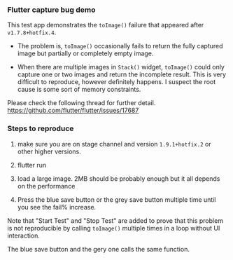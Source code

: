 ### Flutter capture bug demo

This test app demonstrates the `toImage()` failure that appeared after `v1.7.8+hotfix.4`. 

- The problem is, `toImage()` occasionally fails to return the fully captured image but partially or completely empty image.

- When there are multiple images in `Stack()` widget, `toImage()` could only capture one or two images and return the incomplete result. This is very difficult to reproduce, however definitely happens. I suspect the root cause is some sort of memory constraints. 

Please check the following thread for further detail.
https://github.com/flutter/flutter/issues/17687


### Steps to reproduce
1. make sure you are on stage channel and version `1.9.1+hotfix.2` or other higher versions.

2. flutter run

3. load a large image. 2MB should be probably enough but it all depends on the performance

4. Press the blue save button or the grey save button multiple time until you see the fail% increase.

Note that "Start Test" and "Stop Test" are added to prove that this problem is not reproducible by calling `toImage()` multiple times in a loop without UI interaction.

The blue save button and the gery one calls the same function. 
